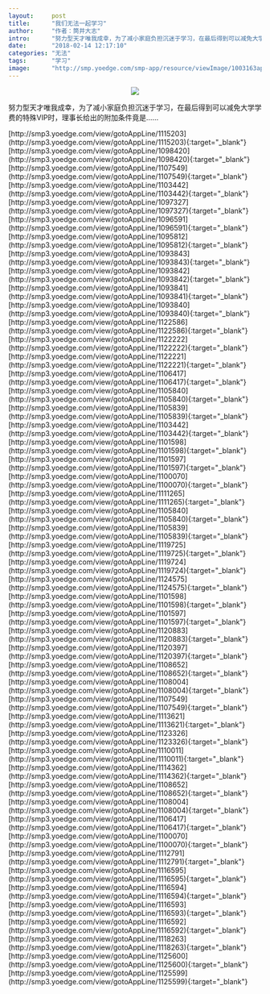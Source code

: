 ```yaml
---
layout:     post
title:      "我们无法一起学习"
author:     "作者：筒井大志"
intro:      "努力型天才唯我成幸，为了减小家庭负担沉迷于学习，在最后得到可以减免大学学费的特殊VIP时，理事长给出的附加条件竟是……"
date:       "2018-02-14 12:17:10"
categories: "无法"
tags:       "学习"
image:      "http://smp.yoedge.com/smp-app/resource/viewImage/1003163appline.png"
---
```

<div style="text-align: center">
<p><img src="http://smp.yoedge.com/smp-app/resource/viewImage/1003163appline.png"/></p>
</div>
<p class="post-meta">
<span>努力型天才唯我成幸，为了减小家庭负担沉迷于学习，在最后得到可以减免大学学费的特殊VIP时，理事长给出的附加条件竟是……</span>
</p>
[http://smp3.yoedge.com/view/gotoAppLine/1115203](http://smp3.yoedge.com/view/gotoAppLine/1115203){:target="_blank"}
[http://smp3.yoedge.com/view/gotoAppLine/1098420](http://smp3.yoedge.com/view/gotoAppLine/1098420){:target="_blank"}
[http://smp3.yoedge.com/view/gotoAppLine/1107549](http://smp3.yoedge.com/view/gotoAppLine/1107549){:target="_blank"}
[http://smp3.yoedge.com/view/gotoAppLine/1103442](http://smp3.yoedge.com/view/gotoAppLine/1103442){:target="_blank"}
[http://smp3.yoedge.com/view/gotoAppLine/1097327](http://smp3.yoedge.com/view/gotoAppLine/1097327){:target="_blank"}
[http://smp3.yoedge.com/view/gotoAppLine/1096591](http://smp3.yoedge.com/view/gotoAppLine/1096591){:target="_blank"}
[http://smp3.yoedge.com/view/gotoAppLine/1095812](http://smp3.yoedge.com/view/gotoAppLine/1095812){:target="_blank"}
[http://smp3.yoedge.com/view/gotoAppLine/1093843](http://smp3.yoedge.com/view/gotoAppLine/1093843){:target="_blank"}
[http://smp3.yoedge.com/view/gotoAppLine/1093842](http://smp3.yoedge.com/view/gotoAppLine/1093842){:target="_blank"}
[http://smp3.yoedge.com/view/gotoAppLine/1093841](http://smp3.yoedge.com/view/gotoAppLine/1093841){:target="_blank"}
[http://smp3.yoedge.com/view/gotoAppLine/1093840](http://smp3.yoedge.com/view/gotoAppLine/1093840){:target="_blank"}
[http://smp3.yoedge.com/view/gotoAppLine/1122586](http://smp3.yoedge.com/view/gotoAppLine/1122586){:target="_blank"}
[http://smp3.yoedge.com/view/gotoAppLine/1122222](http://smp3.yoedge.com/view/gotoAppLine/1122222){:target="_blank"}
[http://smp3.yoedge.com/view/gotoAppLine/1122221](http://smp3.yoedge.com/view/gotoAppLine/1122221){:target="_blank"}
[http://smp3.yoedge.com/view/gotoAppLine/1106417](http://smp3.yoedge.com/view/gotoAppLine/1106417){:target="_blank"}
[http://smp3.yoedge.com/view/gotoAppLine/1105840](http://smp3.yoedge.com/view/gotoAppLine/1105840){:target="_blank"}
[http://smp3.yoedge.com/view/gotoAppLine/1105839](http://smp3.yoedge.com/view/gotoAppLine/1105839){:target="_blank"}
[http://smp3.yoedge.com/view/gotoAppLine/1103442](http://smp3.yoedge.com/view/gotoAppLine/1103442){:target="_blank"}
[http://smp3.yoedge.com/view/gotoAppLine/1101598](http://smp3.yoedge.com/view/gotoAppLine/1101598){:target="_blank"}
[http://smp3.yoedge.com/view/gotoAppLine/1101597](http://smp3.yoedge.com/view/gotoAppLine/1101597){:target="_blank"}
[http://smp3.yoedge.com/view/gotoAppLine/1100070](http://smp3.yoedge.com/view/gotoAppLine/1100070){:target="_blank"}
[http://smp3.yoedge.com/view/gotoAppLine/1111265](http://smp3.yoedge.com/view/gotoAppLine/1111265){:target="_blank"}
[http://smp3.yoedge.com/view/gotoAppLine/1105840](http://smp3.yoedge.com/view/gotoAppLine/1105840){:target="_blank"}
[http://smp3.yoedge.com/view/gotoAppLine/1105839](http://smp3.yoedge.com/view/gotoAppLine/1105839){:target="_blank"}
[http://smp3.yoedge.com/view/gotoAppLine/1119725](http://smp3.yoedge.com/view/gotoAppLine/1119725){:target="_blank"}
[http://smp3.yoedge.com/view/gotoAppLine/1119724](http://smp3.yoedge.com/view/gotoAppLine/1119724){:target="_blank"}
[http://smp3.yoedge.com/view/gotoAppLine/1124575](http://smp3.yoedge.com/view/gotoAppLine/1124575){:target="_blank"}
[http://smp3.yoedge.com/view/gotoAppLine/1101598](http://smp3.yoedge.com/view/gotoAppLine/1101598){:target="_blank"}
[http://smp3.yoedge.com/view/gotoAppLine/1101597](http://smp3.yoedge.com/view/gotoAppLine/1101597){:target="_blank"}
[http://smp3.yoedge.com/view/gotoAppLine/1120883](http://smp3.yoedge.com/view/gotoAppLine/1120883){:target="_blank"}
[http://smp3.yoedge.com/view/gotoAppLine/1120397](http://smp3.yoedge.com/view/gotoAppLine/1120397){:target="_blank"}
[http://smp3.yoedge.com/view/gotoAppLine/1108652](http://smp3.yoedge.com/view/gotoAppLine/1108652){:target="_blank"}
[http://smp3.yoedge.com/view/gotoAppLine/1108004](http://smp3.yoedge.com/view/gotoAppLine/1108004){:target="_blank"}
[http://smp3.yoedge.com/view/gotoAppLine/1107549](http://smp3.yoedge.com/view/gotoAppLine/1107549){:target="_blank"}
[http://smp3.yoedge.com/view/gotoAppLine/1113621](http://smp3.yoedge.com/view/gotoAppLine/1113621){:target="_blank"}
[http://smp3.yoedge.com/view/gotoAppLine/1123326](http://smp3.yoedge.com/view/gotoAppLine/1123326){:target="_blank"}
[http://smp3.yoedge.com/view/gotoAppLine/1110011](http://smp3.yoedge.com/view/gotoAppLine/1110011){:target="_blank"}
[http://smp3.yoedge.com/view/gotoAppLine/1114362](http://smp3.yoedge.com/view/gotoAppLine/1114362){:target="_blank"}
[http://smp3.yoedge.com/view/gotoAppLine/1108652](http://smp3.yoedge.com/view/gotoAppLine/1108652){:target="_blank"}
[http://smp3.yoedge.com/view/gotoAppLine/1108004](http://smp3.yoedge.com/view/gotoAppLine/1108004){:target="_blank"}
[http://smp3.yoedge.com/view/gotoAppLine/1106417](http://smp3.yoedge.com/view/gotoAppLine/1106417){:target="_blank"}
[http://smp3.yoedge.com/view/gotoAppLine/1100070](http://smp3.yoedge.com/view/gotoAppLine/1100070){:target="_blank"}
[http://smp3.yoedge.com/view/gotoAppLine/1112791](http://smp3.yoedge.com/view/gotoAppLine/1112791){:target="_blank"}
[http://smp3.yoedge.com/view/gotoAppLine/1116595](http://smp3.yoedge.com/view/gotoAppLine/1116595){:target="_blank"}
[http://smp3.yoedge.com/view/gotoAppLine/1116594](http://smp3.yoedge.com/view/gotoAppLine/1116594){:target="_blank"}
[http://smp3.yoedge.com/view/gotoAppLine/1116593](http://smp3.yoedge.com/view/gotoAppLine/1116593){:target="_blank"}
[http://smp3.yoedge.com/view/gotoAppLine/1116592](http://smp3.yoedge.com/view/gotoAppLine/1116592){:target="_blank"}
[http://smp3.yoedge.com/view/gotoAppLine/1118263](http://smp3.yoedge.com/view/gotoAppLine/1118263){:target="_blank"}
[http://smp3.yoedge.com/view/gotoAppLine/1125600](http://smp3.yoedge.com/view/gotoAppLine/1125600){:target="_blank"}
[http://smp3.yoedge.com/view/gotoAppLine/1125599](http://smp3.yoedge.com/view/gotoAppLine/1125599){:target="_blank"}


